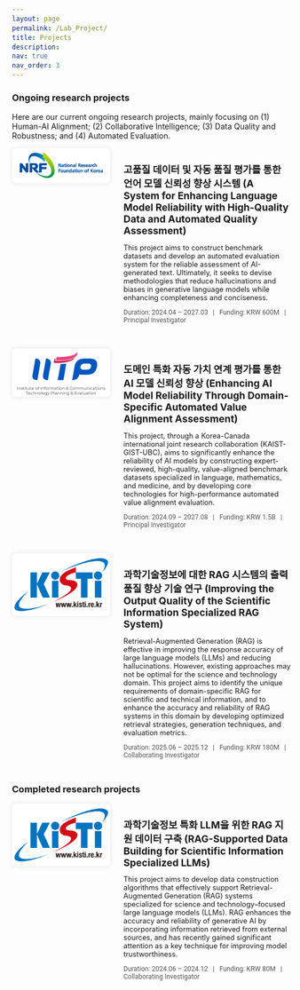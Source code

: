 ```yaml
---
layout: page
permalink: /Lab_Project/
title: Projects
description: 
nav: true
nav_order: 3
---
```


<style>
.project-block {
  display: flex;
  flex-direction: row;
  align-items: flex-start;
  gap: 1.5rem;
  margin-bottom: 2rem;
  flex-wrap: wrap;
}

.project-block .img-col {
  flex: 1 1 35%;
  max-width: 300px;
}

.project-block .text-col {
  flex: 1 1 60%;
}

.project-block img {
  width: 100%;
  height: auto;
  border-radius: 8px;
  box-shadow: 0 0 10px rgba(0,0,0,0.1);
}

/* 모바일: 이미지 위, 텍스트 아래 */
@media (max-width: 768px) {
  .project-block {
    flex-direction: column;
  }

  .project-block .img-col,
  .project-block .text-col {
    flex: 1 1 100%;
    max-width: 100%;
  }
}
</style>

### Ongoing research projects 

Here are our current ongoing research projects, mainly focusing on (1) Human-AI Alignment; (2) Collaborative Intelligence; (3) Data Quality and Robustness; and (4) Automated Evaluation.

<div class="project-block">
  <div class="img-col">
    <img src="/assets/img/nrf-logo.png" alt="Project 1">
  </div>
  <div class="text-col">
    <h3 style="font-size: 1.1rem; margin-bottom: 0.5rem;">
      고품질 데이터 및 자동 품질 평가를 통한 언어 모델 신뢰성 향상 시스템 (A System for Enhancing Language Model Reliability with High-Quality Data and Automated Quality Assessment)
    </h3>
    <p style="font-size: 0.8rem; margin-bottom: 0.5rem;">
      This project aims to construct benchmark datasets and develop an automated evaluation system for the reliable assessment of AI-generated text. Ultimately, it seeks to devise methodologies that reduce hallucinations and biases in generative language models while enhancing completeness and conciseness.
    </p>
    <p style="font-size: 0.75rem; font-family: 'Roboto', monospace; color: #555;">
      Duration: 2024.04 – 2027.03 &nbsp;&nbsp;|&nbsp;&nbsp; Funding: KRW 600M &nbsp;&nbsp;|&nbsp;&nbsp; Principal Investigator
    </p>
  </div>
</div>

<div class="project-block">
  <div class="img-col">
    <img src="/assets/img/iitp-logo.png" alt="Project 2">
  </div>
  <div class="text-col">
    <h3 style="font-size: 1.1rem; margin-bottom: 0.5rem;">
      도메인 특화 자동 가치 연계 평가를 통한 AI 모델 신뢰성 향상 (Enhancing AI Model Reliability Through Domain-Specific Automated Value Alignment Assessment)
    </h3>
    <p style="font-size: 0.8rem; margin-bottom: 0.5rem;">
      This project, through a Korea-Canada international joint research collaboration (KAIST-GIST-UBC), aims to significantly enhance the reliability of AI models by constructing expert-reviewed, high-quality, value-aligned benchmark datasets specialized in language, mathematics, and medicine, and by developing core technologies for high-performance automated value alignment evaluation.
    </p>
    <p style="font-size: 0.75rem; font-family: 'Roboto', monospace; color: #555;">
      Duration: 2024.09 – 2027.08 &nbsp;&nbsp;|&nbsp;&nbsp; Funding: KRW 1.5B &nbsp;&nbsp;|&nbsp;&nbsp; Principal Investigator
    </p>
  </div>
</div>

<div class="project-block">
  <div class="img-col">
    <img src="/assets/img/kisti-logo.png" alt="Project 3">
  </div>
  <div class="text-col">
    <h3 style="font-size: 1.1rem; margin-bottom: 0.5rem;">
      과학기술정보에 대한 RAG 시스템의 출력 품질 향상 기술 연구 (Improving the Output Quality of the Scientific Information Specialized RAG System)
    </h3>
    <p style="font-size: 0.8rem; margin-bottom: 0.5rem;">
      Retrieval-Augmented Generation (RAG) is effective in improving the response accuracy of large language models (LLMs) and reducing hallucinations. However, existing approaches may not be optimal for the science and technology domain. This project aims to identify the unique requirements of domain-specific RAG for scientific and technical information, and to enhance the accuracy and reliability of RAG systems in this domain by developing optimized retrieval strategies, generation techniques, and evaluation metrics.
    </p>
    <p style="font-size: 0.75rem; font-family: 'Roboto', monospace; color: #555;">
      Duration: 2025.06 – 2025.12 &nbsp;&nbsp;|&nbsp;&nbsp; Funding: KRW 180M &nbsp;&nbsp;|&nbsp;&nbsp; Collaborating Investigator
    </p>
  </div>
</div>

### Completed research projects 

<div class="project-block">
  <div class="img-col">
    <img src="/assets/img/kisti-logo.png" alt="Project 4">
  </div>
  <div class="text-col">
    <h3 style="font-size: 1.1rem; margin-bottom: 0.5rem;">
      과학기술정보 특화 LLM을 위한 RAG 지원 데이터 구축 (RAG-Supported Data Building for Scientific Information Specialized LLMs)
    </h3>
    <p style="font-size: 0.8rem; margin-bottom: 0.5rem;">
      This project aims to develop data construction algorithms that effectively support Retrieval-Augmented Generation (RAG) systems specialized for science and technology–focused large language models (LLMs). RAG enhances the accuracy and reliability of generative AI by incorporating information retrieved from external sources, and has recently gained significant attention as a key technique for improving model trustworthiness.
    </p>
    <p style="font-size: 0.75rem; font-family: 'Roboto', monospace; color: #555;">
      Duration: 2024.06 – 2024.12 &nbsp;&nbsp;|&nbsp;&nbsp; Funding: KRW 80M &nbsp;&nbsp;|&nbsp;&nbsp; Collaborating Investigator
    </p>
  </div>
</div>
